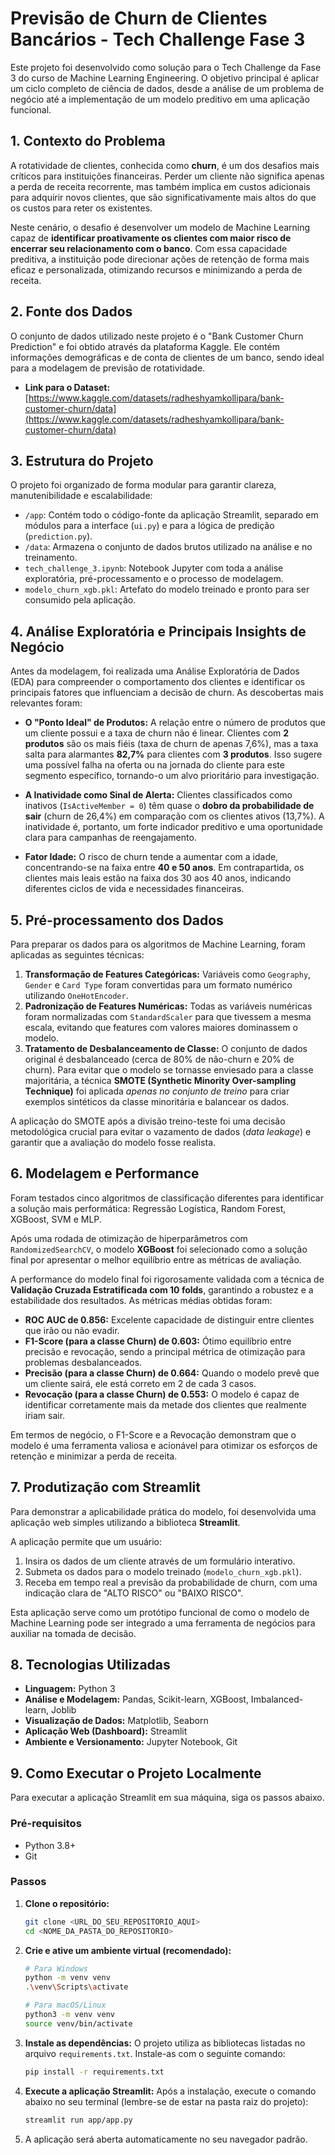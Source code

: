 # Previsão de Churn de Clientes Bancários - Tech Challenge Fase 3

Este projeto foi desenvolvido como solução para o Tech Challenge da Fase 3 do curso de Machine Learning Engineering. O objetivo principal é aplicar um ciclo completo de ciência de dados, desde a análise de um problema de negócio até a implementação de um modelo preditivo em uma aplicação funcional.

## 1. Contexto do Problema

A rotatividade de clientes, conhecida como **churn**, é um dos desafios mais críticos para instituições financeiras. Perder um cliente não significa apenas a perda de receita recorrente, mas também implica em custos adicionais para adquirir novos clientes, que são significativamente mais altos do que os custos para reter os existentes.

Neste cenário, o desafio é desenvolver um modelo de Machine Learning capaz de **identificar proativamente os clientes com maior risco de encerrar seu relacionamento com o banco**. Com essa capacidade preditiva, a instituição pode direcionar ações de retenção de forma mais eficaz e personalizada, otimizando recursos e minimizando a perda de receita.

## 2. Fonte dos Dados

O conjunto de dados utilizado neste projeto é o "Bank Customer Churn Prediction" e foi obtido através da plataforma Kaggle. Ele contém informações demográficas e de conta de clientes de um banco, sendo ideal para a modelagem de previsão de rotatividade.

- **Link para o Dataset:** [https://www.kaggle.com/datasets/radheshyamkollipara/bank-customer-churn/data](https://www.kaggle.com/datasets/radheshyamkollipara/bank-customer-churn/data)

## 3. Estrutura do Projeto
O projeto foi organizado de forma modular para garantir clareza, manutenibilidade e escalabilidade:
* `/app`: Contém todo o código-fonte da aplicação Streamlit, separado em módulos para a interface (`ui.py`) e para a lógica de predição (`prediction.py`).
* `/data`: Armazena o conjunto de dados brutos utilizado na análise e no treinamento.
* `tech_challenge_3.ipynb`: Notebook Jupyter com toda a análise exploratória, pré-processamento e o processo de modelagem.
* `modelo_churn_xgb.pkl`: Artefato do modelo treinado e pronto para ser consumido pela aplicação.

## 4. Análise Exploratória e Principais Insights de Negócio

Antes da modelagem, foi realizada uma Análise Exploratória de Dados (EDA) para compreender o comportamento dos clientes e identificar os principais fatores que influenciam a decisão de churn. As descobertas mais relevantes foram:

* **O "Ponto Ideal" de Produtos:** A relação entre o número de produtos que um cliente possui e a taxa de churn não é linear. Clientes com **2 produtos** são os mais fiéis (taxa de churn de apenas 7,6%), mas a taxa salta para alarmantes **82,7%** para clientes com **3 produtos**. Isso sugere uma possível falha na oferta ou na jornada do cliente para este segmento específico, tornando-o um alvo prioritário para investigação.

* **A Inatividade como Sinal de Alerta:** Clientes classificados como inativos (`IsActiveMember = 0`) têm quase o **dobro da probabilidade de sair** (churn de 26,4%) em comparação com os clientes ativos (13,7%). A inatividade é, portanto, um forte indicador preditivo e uma oportunidade clara para campanhas de reengajamento.

* **Fator Idade:** O risco de churn tende a aumentar com a idade, concentrando-se na faixa entre **40 e 50 anos**. Em contrapartida, os clientes mais leais estão na faixa dos 30 aos 40 anos, indicando diferentes ciclos de vida e necessidades financeiras.

## 5. Pré-processamento dos Dados

Para preparar os dados para os algoritmos de Machine Learning, foram aplicadas as seguintes técnicas:

1.  **Transformação de Features Categóricas:** Variáveis como `Geography`, `Gender` e `Card Type` foram convertidas para um formato numérico utilizando `OneHotEncoder`.
2.  **Padronização de Features Numéricas:** Todas as variáveis numéricas foram normalizadas com `StandardScaler` para que tivessem a mesma escala, evitando que features com valores maiores dominassem o modelo.
3.  **Tratamento de Desbalanceamento de Classe:** O conjunto de dados original é desbalanceado (cerca de 80% de não-churn e 20% de churn). Para evitar que o modelo se tornasse enviesado para a classe majoritária, a técnica **SMOTE (Synthetic Minority Over-sampling Technique)** foi aplicada *apenas no conjunto de treino* para criar exemplos sintéticos da classe minoritária e balancear os dados.

A aplicação do SMOTE após a divisão treino-teste foi uma decisão metodológica crucial para evitar o vazamento de dados (*data leakage*) e garantir que a avaliação do modelo fosse realista.

## 6. Modelagem e Performance

Foram testados cinco algoritmos de classificação diferentes para identificar a solução mais performática: Regressão Logística, Random Forest, XGBoost, SVM e MLP.

Após uma rodada de otimização de hiperparâmetros com `RandomizedSearchCV`, o modelo **XGBoost** foi selecionado como a solução final por apresentar o melhor equilíbrio entre as métricas de avaliação.

A performance do modelo final foi rigorosamente validada com a técnica de **Validação Cruzada Estratificada com 10 folds**, garantindo a robustez e a estabilidade dos resultados. As métricas médias obtidas foram:

* **ROC AUC de 0.856:** Excelente capacidade de distinguir entre clientes que irão ou não evadir.
* **F1-Score (para a classe Churn) de 0.603:** Ótimo equilíbrio entre precisão e revocação, sendo a principal métrica de otimização para problemas desbalanceados.
* **Precisão (para a classe Churn) de 0.664:** Quando o modelo prevê que um cliente sairá, ele está correto em 2 de cada 3 casos.
* **Revocação (para a classe Churn) de 0.553:** O modelo é capaz de identificar corretamente mais da metade dos clientes que realmente iriam sair.

Em termos de negócio, o F1-Score e a Revocação demonstram que o modelo é uma ferramenta valiosa e acionável para otimizar os esforços de retenção e minimizar a perda de receita.

## 7. Produtização com Streamlit

Para demonstrar a aplicabilidade prática do modelo, foi desenvolvida uma aplicação web simples utilizando a biblioteca **Streamlit**.

A aplicação permite que um usuário:
1.  Insira os dados de um cliente através de um formulário interativo.
2.  Submeta os dados para o modelo treinado (`modelo_churn_xgb.pkl`).
3.  Receba em tempo real a previsão da probabilidade de churn, com uma indicação clara de "ALTO RISCO" ou "BAIXO RISCO".

Esta aplicação serve como um protótipo funcional de como o modelo de Machine Learning pode ser integrado a uma ferramenta de negócios para auxiliar na tomada de decisão.

## 8. Tecnologias Utilizadas

-   **Linguagem:** Python 3
-   **Análise e Modelagem:** Pandas, Scikit-learn, XGBoost, Imbalanced-learn, Joblib
-   **Visualização de Dados:** Matplotlib, Seaborn
-   **Aplicação Web (Dashboard):** Streamlit
-   **Ambiente e Versionamento:** Jupyter Notebook, Git


## 9. Como Executar o Projeto Localmente

Para executar a aplicação Streamlit em sua máquina, siga os passos abaixo.

### Pré-requisitos
* Python 3.8+
* Git

### Passos

1.  **Clone o repositório:**
    ```bash
    git clone <URL_DO_SEU_REPOSITORIO_AQUI>
    cd <NOME_DA_PASTA_DO_REPOSITORIO>
    ```

2.  **Crie e ative um ambiente virtual (recomendado):**
    ```bash
    # Para Windows
    python -m venv venv
    .\venv\Scripts\activate

    # Para macOS/Linux
    python3 -m venv venv
    source venv/bin/activate
    ```

3.  **Instale as dependências:**
    O projeto utiliza as bibliotecas listadas no arquivo `requirements.txt`. Instale-as com o seguinte comando:
    ```bash
    pip install -r requirements.txt
    ```
   

4.  **Execute a aplicação Streamlit:**
    Após a instalação, execute o comando abaixo no seu terminal (lembre-se de estar na pasta raiz do projeto):
    ```bash
    streamlit run app/app.py
    ```

5.  A aplicação será aberta automaticamente no seu navegador padrão.